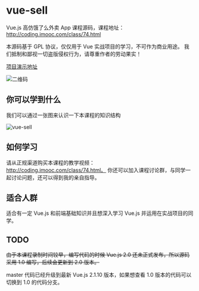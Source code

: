 # vue-sell
Vue.js 高仿饿了么外卖 App 课程源码，课程地址： http://coding.imooc.com/class/74.html

本源码基于 GPL 协议，仅仅用于 Vue 实战项目的学习，不可作为商业用途。
我们抵制和鄙视一切盗版侵权行为，请尊重作者的劳动果实！

[项目演示地址](http://vuejssellapp.t.imooc.io/#!/)

![二维码](http://static.galileo.xiaojukeji.com/static/tms/8btyrxfwosv6ht2whlut3j0mgwr84nkp.png)

## 你可以学到什么
我们可以通过一张图来认识一下本课程的知识结构

![vue-sell](https://webapp.didistatic.com/static/webapp/shield/vue-sell.png)

## 如何学习
请从正规渠道购买本课程的教学视频： http://coding.imooc.com/class/74.html。
你还可以加入课程讨论群，与同学一起讨论问题，还可以得到我的亲自指导。

## 适合人群
适合有一定 Vue.js 和前端基础知识并且想深入学习 Vue.js 并运用在实战项目的同学。

## TODO
~~由于本课程录制时间较早，编写代码的时候 Vue.js 2.0 还未正式发布，所以源码采用 1.0 编写，后续会更新到 2.0 版本。~~

master 代码已经升级到最新 Vue.js 2.1.10 版本，如果想查看 1.0 版本的代码可以切换到 1.0 的代码分支。

